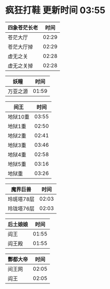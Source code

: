 # 疯狂打鞋 更新时间 03:55

| 四象苍茫长老   | 时间    |
|--------|-------|
| 苍茫大厅 | 02:29 |
| 苍茫大厅掉 | 02:29 |
| 虚无之关 | 02:28 |
| 虚无之关掉 | 02:28 |

| 妖瞳   | 时间    |
|--------|-------|
| 万亚之源 | 01:59 |

| 间王   | 时间    |
|--------|-------|
| 地狱10重 | 03:55 |
| 地狱1重 | 02:50 |
| 地狱2重 | 02:41 |
| 地狱3重 | 03:46 |
| 地狱4重 | 02:58 |
| 地狱5重 | 03:16 |
| 地狱重 | 03:26 |

| 魔界巨兽   | 时间    |
|--------|-------|
| 玲斑塔78层 | 02:03 |
| 玲珑塔76层 | 02:03 |

| 后土娘娘   | 时间    |
|--------|-------|
| 阎王 | 01:55 |
| 阎王殿 | 01:55 |

| 酆都大帝   | 时间    |
|--------|-------|
| 间王网 | 02:05 |
| 阎王 | 02:05 |
